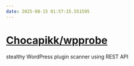 ```yaml
---
date: 2025-08-15 01:57:15.551595
---
```


# [Chocapikk/wpprobe](https://github.com/Chocapikk/wpprobe)

stealthy WordPress plugin scanner using REST API